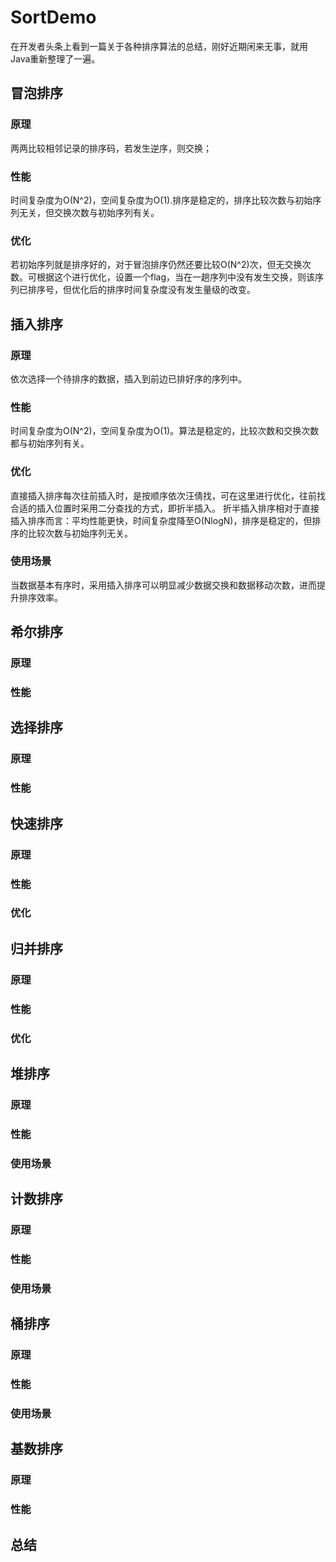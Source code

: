 # SortDemo
在开发者头条上看到一篇关于各种排序算法的总结，刚好近期闲来无事，就用Java重新整理了一遍。


## 冒泡排序
### 原理
两两比较相邻记录的排序码，若发生逆序，则交换；

### 性能
时间复杂度为O(N^2)，空间复杂度为O(1).排序是稳定的，排序比较次数与初始序列无关，但交换次数与初始序列有关。

### 优化
若初始序列就是排序好的，对于冒泡排序仍然还要比较O(N^2)次，但无交换次数。可根据这个进行优化，设置一个flag，当在一趟序列中没有发生交换，则该序列已排序号，但优化后的排序时间复杂度没有发生量级的改变。


## 插入排序
### 原理
依次选择一个待排序的数据，插入到前边已排好序的序列中。

### 性能
时间复杂度为O(N^2)，空间复杂度为O(1)。算法是稳定的，比较次数和交换次数都与初始序列有关。

### 优化
直接插入排序每次往前插入时，是按顺序依次汪倩找，可在这里进行优化，往前找合适的插入位置时采用二分查找的方式，即折半插入。
折半插入排序相对于直接插入排序而言：平均性能更快，时间复杂度降至O(NlogN)，排序是稳定的，但排序的比较次数与初始序列无关。

### 使用场景
当数据基本有序时，采用插入排序可以明显减少数据交换和数据移动次数，进而提升排序效率。


## 希尔排序
### 原理

### 性能



## 选择排序
### 原理

### 性能


## 快速排序
### 原理

### 性能

### 优化


## 归并排序
### 原理

### 性能

### 优化


## 堆排序
### 原理

### 性能

### 使用场景


## 计数排序
### 原理

### 性能

### 使用场景


## 桶排序
### 原理

### 性能

### 使用场景


## 基数排序
### 原理

### 性能


## 总结
























